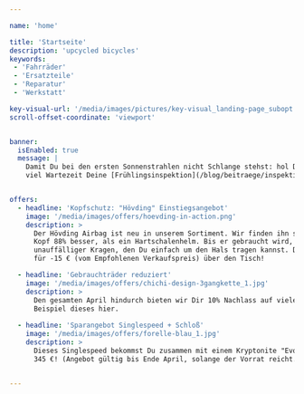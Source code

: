 ```yaml
---

name: 'home'

title: 'Startseite'
description: 'upcycled bicycles'
keywords:
 - 'Fahrräder'
 - 'Ersatzteile'
 - 'Reparatur'
 - 'Werkstatt' 

key-visual-url: '/media/images/pictures/key-visual_landing-page_subopt.JPG'
scroll-offset-coordinate: 'viewport'


banner:
  isEnabled: true
  message: |
    Damit Du bei den ersten Sonnenstrahlen nicht Schlange stehst: hol Dir jetzt noch schnell ohne 
    viel Wartezeit Deine [Frühlingsinspektion](/blog/beitraege/inspektionen "Blog | Inspektionen")!


offers:
  - headline: 'Kopfschutz: "Hövding" Einstiegsangebot'
    image: '/media/images/offers/hoevding-in-action.png'
    description: >
      Der Hövding Airbag ist neu in unserem Sortiment. Wir finden ihn super, denn er schützt Deinen 
      Kopf 88% besser, als ein Hartschalenhelm. Bis er gebraucht wird, ist er jedoch ein 
      unauffälliger Kragen, den Du einfach um den Hals tragen kannst. Die erster drei gehen bei uns 
      für -15 € (vom Empfohlenen Verkaufspreis) über den Tisch!

  - headline: 'Gebrauchträder reduziert'
    image: '/media/images/offers/chichi-design-3gangkette_1.jpg'
    description: >
      Den gesamten April hindurch bieten wir Dir 10% Nachlass auf viele unserer Gebrauchträder. Zum 
      Beispiel dieses hier.
  
  - headline: 'Sparangebot Singlespeed + Schloß'
    image: '/media/images/offers/forelle-blau_1.jpg'
    description: >
      Dieses Singlespeed bekommst Du zusammen mit einem Kryptonite "Evolution Mini-5" für laue 
      345 €! (Angebot gültig bis Ende April, solange der Vorrat reicht.)


---
```

